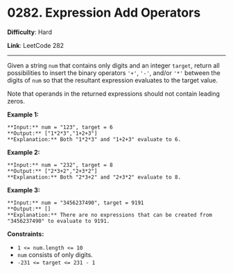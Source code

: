 # 0282. Expression Add Operators

**Difficulty**: Hard

**Link**: LeetCode 282

---

Given a string `num` that contains only digits and an integer `target`, return all possibilities to insert the binary operators `'+'`, `'-'`, and/or `'*'` between the digits of `num` so that the resultant expression evaluates to the target value.

Note that operands in the returned expressions should not contain leading zeros.

**Example 1:**

    **Input:** num = "123", target = 6
    **Output:** ["1*2*3","1+2+3"]
    **Explanation:** Both "1*2*3" and "1+2+3" evaluate to 6.

**Example 2:**

    **Input:** num = "232", target = 8
    **Output:** ["2*3+2","2+3*2"]
    **Explanation:** Both "2*3+2" and "2+3*2" evaluate to 8.

**Example 3:**

    **Input:** num = "3456237490", target = 9191
    **Output:** []
    **Explanation:** There are no expressions that can be created from "3456237490" to evaluate to 9191.

**Constraints:**

* `1 <= num.length <= 10`
* `num` consists of only digits.
* `-231 <= target <= 231 - 1`
